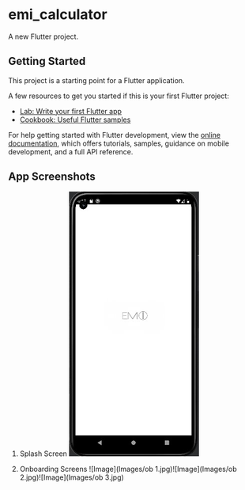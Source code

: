 # emi_calculator

A new Flutter project.

## Getting Started

This project is a starting point for a Flutter application.

A few resources to get you started if this is your first Flutter project:

- [Lab: Write your first Flutter app](https://docs.flutter.dev/get-started/codelab)
- [Cookbook: Useful Flutter samples](https://docs.flutter.dev/cookbook)

For help getting started with Flutter development, view the
[online documentation](https://docs.flutter.dev/), which offers tutorials,
samples, guidance on mobile development, and a full API reference.

## App Screenshots
1. Splash Screen
![Image](Images/splash.jpg)

2. Onboarding Screens
![Image](Images/ob 1.jpg)![Image](Images/ob 2.jpg)![Image](Images/ob 3.jpg)

